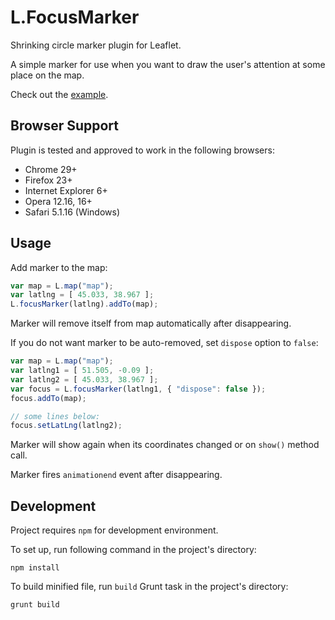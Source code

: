 L.FocusMarker
=============

Shrinking circle marker plugin for Leaflet.

A simple marker for use when you want to draw the user's attention at some place on the map.

Check out the [example](http://keta.github.io/leaflet-focusmarker/example.html).

Browser Support
---------------

Plugin is tested and approved to work in the following browsers:

* Chrome 29+
* Firefox 23+
* Internet Explorer 6+
* Opera 12.16, 16+
* Safari 5.1.16 (Windows)

Usage
-----

Add marker to the map:

```js
var map = L.map("map");
var latlng = [ 45.033, 38.967 ];
L.focusMarker(latlng).addTo(map);
```

Marker will remove itself from map automatically after disappearing.

If you do not want marker to be auto-removed, set `dispose` option to `false`:

```js
var map = L.map("map");
var latlng1 = [ 51.505, -0.09 ];
var latlng2 = [ 45.033, 38.967 ];
var focus = L.focusMarker(latlng1, { "dispose": false });
focus.addTo(map);

// some lines below:
focus.setLatLng(latlng2);
```

Marker will show again when its coordinates changed or on `show()` method call.

Marker fires `animationend` event after disappearing.


Development
-----------

Project requires `npm` for development environment.

To set up, run following command in the project's directory:

```
npm install
```

To build minified file, run `build` Grunt task in the project's directory:

```
grunt build
```
